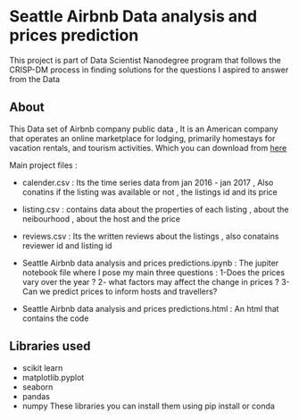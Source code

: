 
# Seattle Airbnb Data analysis and prices prediction

This project is part of Data Scientist Nanodegree program that follows the CRISP-DM process
in finding solutions for the questions I aspired to answer from the Data


## About 
This Data set of Airbnb company public data , It  is an American company that operates
 an online marketplace for lodging, primarily homestays for vacation rentals, 
 and tourism activities. Which you can download from [here](https://www.kaggle.com/datasets/airbnb/seattle?resource=download)
 
 Main project files :
 
 - calender.csv : Its the time series data from jan 2016 - jan 2017 , Also conatins if the listing was available or not , the listings id and its price

 - listing.csv : contains data about the properties of each listing , about the neibourhood , about the host and the price

 - reviews.csv : Its the written reviews about the listings , also conatains reviewer id and listing id

 - Seattle Airbnb data analysis and prices predictions.ipynb : The jupiter notebook file where I pose my main three questions : 1-Does the prices vary over the year ? 2- what factors may affect the change in prices ?  3- Can we predict prices to inform hosts and travellers? 

 - Seattle Airbnb data analysis and prices predictions.html : An html that contains the code

 

## Libraries used
- scikit learn 
- matplotlib.pyplot
- seaborn 
- pandas 
- numpy
These libraries you can install them using pip install or conda 
